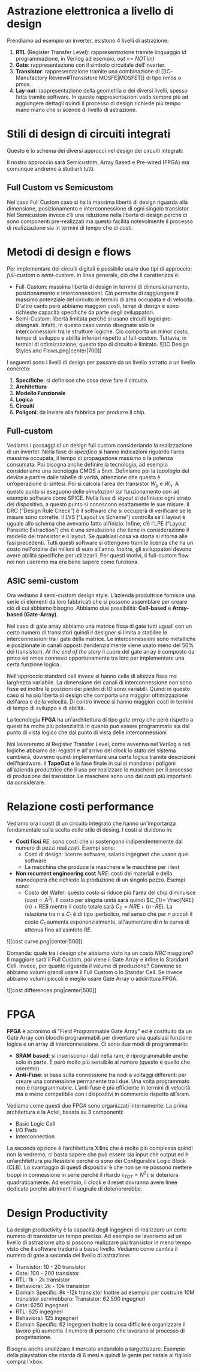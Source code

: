 # Astrazione elettronica a livello di design

Prendiamo ad esempio un inverter, esistono 4 livelli di astrazione:
1. **RTL** (Register Transfer Level): rappresentazione tramite linguaggio id programmazione, in Verilog ad esempio, *out <= NOT(in)*
2. **Gate**: rappresentazione con il simbolo circuitale dell’inverter.
3. **Transistor**: rappresentazione tramite una combinazione di [[IC-Manufactory Review#Transistore MOSFE|MOSFET]] di tipo nmos o pmos.
4. **Lay-out**: rappresentazione della geometria e dei diversi livelli, spesso fatta tramite software.
In queste rappresentazioni vado sempre più ad aggiungere dettagli quindi il processo di design richiede più tempo mano mano che si scende di livello di astrazione.
# Stili di design di circuiti integrati

Questo è lo schema dei diversi approcci nel design dei circuiti integrati: 

Il nostro approccio sarà Semicustom, Array Based e Pre-wired (FPGA) ma comunque andremo a studiarli tutti.

## Full Custom vs Semicustom

Nel caso Full Custom caso si ha la massima libertà di design riguarda alla dimensione, posizionamento e interconnessione di ogni singolo transistor.
Nel Semicustom invece c’è una riduzione nella libertà di design perché ci sono componenti pre-realizzati ma questo facilita notevolmente il processo di realizzazione sia in termini di tempo che di costi. 
# Metodi di design e flows

Per implementare dei circuiti digitali è possibile usare due tipi di approccio: *full-custom* o *semi-custom*. 
In linea generale, ciò che li caratterizza è: 
- Full-Custom: massima libertà di design in termini di dimensionamento, posizionamento e interconnessioni. Ciò permette di raggiungere il massimo potenziale del circuito in termini di area occupata e di velocità. D'altro canto però abbiamo maggiori costi, tempi di design e sono richieste capacità specifiche da parte degli sviluppatori.
- Semi-Custom: libertà limitata perché si usano circuiti logici pre-disegnati. Infatti, in questo caso vanno disegnate solo le interconnessioni tra le strutture logiche. Ciò comporta un minor costo, tempo di sviluppo e abilità inferiori rispetto al full-custom. Tuttavia, in termini di ottimizzazione, questo tipo di circuito è limitato.
![[IC Design Styles and Flows.png|center|700]]

I seguenti sono i livelli di design per passare da un livello astratto a un livello concreto:
1. **Specifiche**: si definisce che cosa deve fare il circuito.
2. **Architettura**
3. **Modello Funzionale**
4. **Logica**
5. **Circuiti**
6. **Poligoni**: da inviare alla fabbrica per produrre il chip.

## Full-custom 

Vediamo i passaggi di un design full custom consideriando la realizzazione di un inverter.
Nella fase di *specifica* si hanno indicazioni riguardo l’area massima occupata, il tempo di propagazione massimo o la potenza consumata. Poi bisogna anche definire la tecnologia, ad esempio consideriamo una tecnologia CMOS a 5nm. 
Definiamo poi la *topologia* del device a partire dalle tabelle di verità, attenzione che questa è un’operazione di sintesi.
Poi si calcola l’area dei transistor $W_{p}$ e $W_{n}$.
A questo punto si eseguono delle *simulazioni* sul funzionamento con ad esempio software come SPICE. 
Nella fase di *layout* si definisce ogni strato del dispositivo, a questo punto si conoscono esattamente le sue misure. Il DRC (“Design Rule Check”) è il software che si occuperà di verificare se le misure sono corrette.
Il LVS (“Layout vs Scheme”) controlla se il layout è uguale allo schema che avevamo fatto all’inizio. 
Infine, c’è l'LPE (“Layout Parasitic Extraction”) che è una simulazione che tiene in considerazione il modello dei transistor e il layout. 
Se qualsiasi cosa va storta si ritorna alle fasi precedenti. 
Tutti questi software si ottengono tramite licenza che ha un costo nell'ordine dei milioni di euro all'anno. Inoltre, gli sviluppatori devono avere abilità specifiche per utilizzarli. 
Per questi motivi, il full-custom flow noi non useremo ma era bene sapere come funziona. 
## ASIC semi-custom

Ora vediamo il semi-custom design style. 
L’azienda produttrice fornisce una serie di elementi da loro fabbricati che si possono assemblare per creare ciò di cui abbiamo bisogno. 
Abbiamo due possibilità: **Cell-based** e **Array-based (Gate-Array)**. 

Nel caso di gate array abbiamo una matrice fissa di gate tutti uguali con un certo numero di transistori quindi il designer si limita a stabilire le interconnessioni tra i gate della matrice. Le interconnessioni sono metalliche e posizionate in canali opposti (tendenzialmente viene usato meno del 50% dei transistori).
*At the end of the story* il cuore del gate array è composto da pmos ed nmos connessi opportunamente tra loro per implementare una certa funzione logica.

Nell'approccio standard cell invece si hanno celle di altezza fissa ma larghezza variabile. La dimensione dei canali di interconnessione non sono fisse ed inoltre le posizioni dei piedini di IO sono variabili. Quindi in questo caso si ha più libertà di design che comporta una maggior ottimizzazione dell'area e della velocità. Di contro invece si hanno maggiori costi in termini di tempo di sviluppo e di abilità. 

La tecnologia **FPGA** ha un'architettura di tipo *gate array* che però rispetto a questi ha molta più potenzialità in quanto può essere programmato sia dal punto di vista logico che dal punto di vista delle interconnessioni 

Noi lavoreremo al Register Transfer Level, come avveniva nel Verilog a reti logiche abbiamo dei registri e all'arrivo del clock lo stato del sistema cambierà, dovremo quindi implementare una certa logica tramite descrizioni dell'hardware.
Il **TapeOut** è la fase finale in cui si mandano i poligoni all'azienda produttrice che li usa per realizzare le maschere per il processo di produzione dei transistor. Le maschere sono uno dei costi più importanti da considerare. 
# Relazione costi performance

Vediamo ora i costi di un circuito integrato che hanno un'importanza fondamentale sulla scelta dello stile di desing. I costi si dividono in:
- **Costi fissi** $RE$: sono costi che si sostengono indipendentemente dal numero di pezzi realizzati. Esempi sono: 
	- Costi di design: licenze software, salario ingegneri che usano quei software
	- La macchina che produce le maschere e le macchine per i test
- **Non recurrent engineering cost** $NRE$: costi dei materiali e della manodopera che richiede la produzione di un singolo pezzo. Esempi sono:
	- Costo del Wafer: questo costo si riduce più l'area del chip diminuisce ($cost \propto A^{3}$).
Il costo per singola unità sarà quindi $C_{1}= \frac{NRE}{n} + RE$ mentre il costo totale sarà $C_{T}= NRE + (n \cdot RE)$.
La relazione tra $n$ e $C_{1}$ è di tipo iperbolico, nel senso che per $n$ piccoli il costo $C_{1}$ aumenta esponenzialmente, all'aumentare di $n$ la curva di attenua fino all'asintoto $RE$.

![[cost curve.png|center|500]]

Domanda: quale tra i design che abbiamo visto ha un costo $NRC$ maggiore? Il maggiore sarà il Full Custom, poi viene il Gate Array e infine lo Standard Cell.
Invece, per quanto riguarda il volume di produzione? Conviene se abbiamo volumi grandi usare il Full Custom o lo Standar Cell. Se invece abbiamo volumi piccoli è meglio usare Gate Array o addirittura FPGA. 

![[cost differences.png|center|500]]

# FPGA

**FPGA** è acronimo di "Field Programmable Gate Array" ed è costituito da un Gate Array con blocchi programmabili per diventare una qualsiasi funzione logica e un array di interconnessione. 
Ci sono due modi di programmarlo: 
- **SRAM based**: si inseriscono i dati nella ram, è riprogrammabile anche solo in parte. È però molto più sensibile al rumore (questo è quello che useremo)
- **Anti-Fuse**: si basa sulla connessione tra nodi a voltaggi differenti per creare una connessione permanente tra i due. Una volta programmato non è riprogrammabile.
L’anti-fuse è più efficiente in termini di velocità ma è meno compatibile con i dispositivi in commercio rispetto all’sram. 

Vediamo come questi due FPGA sono organizzati internamente:
La prima architettura è la Actel, basata su 3 componenti:
- Basic Logic Cell
- I/O Pads 
- Interconnection

La seconda opzione è l’architettura Xilinx che è molto più complessa quindi non la vedremo, ci basta sapere che può essere sia input che output ed è un’architettura più flessibile perché ci sono dei Configurable Logic Block (CLB).
Lo svantaggio di questi dispositivi è che non se ne possono mettere troppi in connessione in serie perché il ritardo $\tau _{TOT} = N^{2}\tau$ si deteriora quadraticamente. 
Ad esempio, il clock e il reset dovranno avere linee dedicate perché altrimenti il segnale di deteriorerebbe. 
# Design Productivity

La design productivity è la capacità degli ingegneri di realizzare un certo numero di transistor un tempo preciso.
Ad esempio se lavoriamo ad un livello di astrazione alto si possono realizzare più transistor in meno tempo visto che il software tradurrà a basso livello. 
Vediamo come cambia il numero di gate a seconda del livello di astrazione:
- Transistor: 10 - 20 transistor
- Gate: 100 - 200 transistor
- RTL: 1k - 2k transistor
- Behavioral: 2k - 10k transistor
- Domain Specific: 8k -12k transistor
Inoltre ad esempio per costruire 10M transistor servirebbero:
Transistor: 62.500 ingegneri
- Gate: 6250 ingegneri
- RTL: 625 ingegneri
- Behavioral: 125 ingegneri
- Domain Specific: 62 ingegneri 
Inoltre la cosa difficile è organizzare il lavoro più aumenta il numero di persone che lavorano al processo di progettazione. 

Bisogna anche analizzare il mercato andandolo a targettizzare.
Esempio della playstation che ritarda di 6 mesi e quindi la gente per natale al figliolo compra l’xbox.

